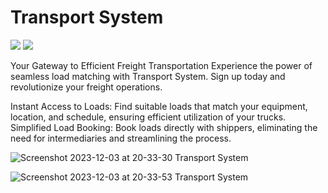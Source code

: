 # Transport System
<img src="https://img.shields.io/badge/PHP 🐘 -CA4245"> <img src="https://img.shields.io/badge/Laravel -CA4245">

Your Gateway to Efficient Freight Transportation
Experience the power of seamless load matching with Transport System. 
Sign up today and revolutionize your freight operations.

Instant Access to Loads: Find suitable loads that match your equipment, location, and schedule, ensuring efficient utilization of your trucks.
Simplified Load Booking: Book loads directly with shippers, eliminating the need for intermediaries and streamlining the process.


![Screenshot 2023-12-03 at 20-33-30 Transport System](https://github.com/retr080s/transport-system/assets/84463361/30c40392-2b82-4fc5-b230-ecf1c0793427)

![Screenshot 2023-12-03 at 20-33-53 Transport System](https://github.com/retr080s/transport-system/assets/84463361/4eca2221-fc0e-4298-98b0-d302633afe42)
